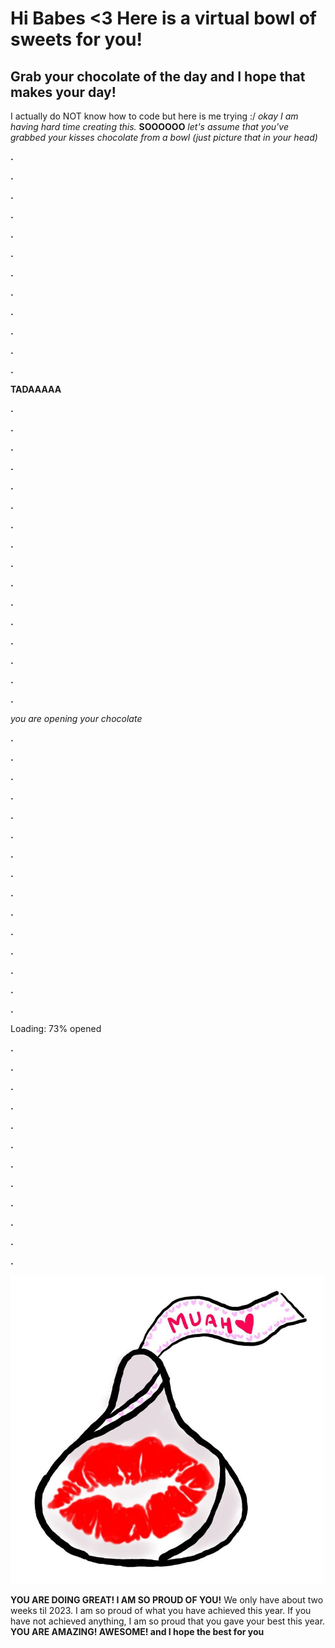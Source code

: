 # Hi Babes <3 Here is a virtual bowl of sweets for you!
## Grab your chocolate of the day and I hope that makes your day!

I actually do NOT know how to code but here is me trying :/
*okay I am having hard time creating this.*
**SOOOOOO** *let's assume that you've grabbed your kisses chocolate from a bowl (just picture that in your head)*

**.**

**.**

**.**

**.**

**.**

**.**

**.**

**.**

**.**

**.**

**.**

**.**

**TADAAAAA**

**.**

**.**

**.**

**.**

**.**

**.**

**.**

**.**

**.**

**.**

**.**

**.**

**.**

**.**

**.**

**.**

*you are opening your chocolate*

**.**

**.**

**.**

**.**

**.**

**.**

**.**

**.**

**.**

**.**

**.**

**.**

**.**

**.**

**.**

Loading: 73% opened

**.**

**.**

**.**

**.**

**.**

**.**

**.**

**.**

**.**

**.**

**.**

**.**

![](kiss.jpg)

**YOU ARE DOING GREAT! I AM SO PROUD OF YOU!**
We only have about two weeks til 2023. I am so proud of what you have achieved this year. 
If you have not achieved anything, I am so proud that you gave your best this year. 
**YOU ARE AMAZING! AWESOME! and I hope the best for you**

